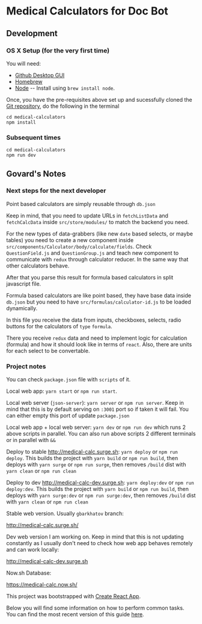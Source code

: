 # Medical Calculators for Doc Bot

## Development

### OS X Setup (for the very first time)

You will need:

- [Github Desktop GUI](https://desktop.github.com/)
- [Homebrew](https://brew.sh/)
- [Node](https://nodejs.org/en/) -- Install using `brew install node`.

Once, you have the pre-requisites above set up and sucessfully cloned the [Git repository](https://gitlab.com/docbot.md/medical-calculators/), do the following in the terminal

    cd medical-calculators
    npm install

### Subsequent times

    cd medical-calculators
    npm run dev

## Govard's Notes

### Next steps for the next developer

Point based calculators are simply reusable through `db.json`

Keep in mind, that you need to update URLs in `fetchListData` and `fetchCalcData` inside `src/store/modules/` to match the backend you need.

For the new types of data-grabbers (like new `date` based selects, or maybe tables) you need to create a new component inside `src/components/Calculator/body/calculate/fields`. Check `QuestionField.js` and `QuestionGroup.js` and teach new component to communicate with `redux` through calculator reducer. In the same way that other calculators behave.

After that you parse this result for formula based calculators in split javascript file.

Formula based calculators are like point based, they have base data inside `db.json` but you need to have `src/formulas/calculator-id.js` to be loaded dynamically.

In this file you receive the data from inputs, checkboxes, selects, radio buttons for the calculators of `type` `formula`.

There you receive `redux` data and need to implement logic for calculation (formula) and how it should look like in terms of `react`. Also, there are units for each select to be convertable.

### Project notes

You can check `package.json` file with `scripts` of it.

Local web app: `yarn start` or `npm run start`.

Local web server (`json-server`): `yarn server` or `npm run server`. Keep in mind that this is by default serving on `:3001` port so if taken it will fail. You can either empty this port of update `package.json`

Local web app +  local web server: `yarn dev` or `npm run dev` which runs 2 above scripts in parallel. You can also run above scripts  2 different terminals or in parallel with `&&`

Deploy to stable http://medical-calc.surge.sh: `yarn deploy` or `npm run deploy`. This builds the project with `yarn build` or `npm run build`, then deploys with `yarn surge` or `npm run surge`, then removes `/build` dist with `yarn clean` or `npm run clean`

Deploy to dev http://medical-calc-dev.surge.sh: `yarn deploy:dev` or `npm run deploy:dev`. This builds the project with `yarn build` or `npm run build`, then deploys with `yarn surge:dev` or `npm run surge:dev`, then removes `/build` dist with `yarn clean` or `npm run clean`

Stable web version. Usually `gbarkhatov` branch:

http://medical-calc.surge.sh/

Dev web version I am working on. Keep in mind that this is not updating constantly as I usually don't need to check how web app behaves remotely and can work locally:

http://medical-calc-dev.surge.sh

Now.sh Database:

https://medical-calc.now.sh/

This project was bootstrapped with [Create React App](https://github.com/facebookincubator/create-react-app).

Below you will find some information on how to perform common tasks.<br>
You can find the most recent version of this guide [here](https://github.com/facebookincubator/create-react-app/blob/master/packages/react-scripts/template/README.md).
